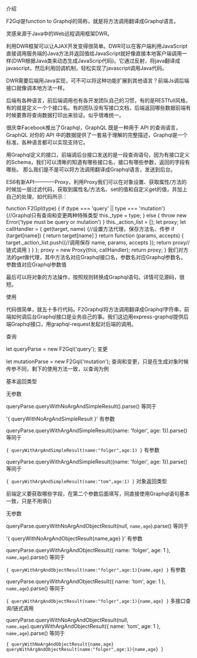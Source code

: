 介绍

F2Gql是function to Graphql的简称，就是将方法调用翻译成Graphql语言。

灵感来源于Java中的Web远程调用框架DWR。

利用DWR框架可以让AJAX开发变得很简单。DWR可以在客户端利用JavaScript直接调用服务端的Java方法并返回值给JavaScript就好像直接本地客户端调用一样(DWR根据Java类来动态生成JavaScrip代码)。它通过反射，将java翻译成javascript，然后利用回调机制，轻松实现了javascript调用Java代码。

DWR需要后端用Java实现，可不可以将这种功能扩展到其他语言？前端Js调后端接口就像调本地方法一样。

后端有各种语言，前后端调用也有各开发团队自己的习惯，有的是RESTfull风格，有的就是定义一个个接口名。有的团队没有写接口文档，后端返回哪些数据前端有时候要靠将查询数据打印出来验证。似乎很难统一。

很庆幸Facebook推出了Graphql，GraphQL 既是一种用于 API 的查询语言，GraphQL 对你的 API 中的数据提供了一套易于理解的完整描述，Graphql是一个标准，各种语言都可以实现支持它。

用Graphql定义的接口，前端调后台接口发送的是一段查询语句，因为有接口定义的Schema，我们可以清晰的知道有哪些接口名，接口有哪些参数，返回的字段有哪些。 那么我们是不是可以将方法调用翻译成Graphql语言，发送到后台。

ES6有新API————Proxy，利用Proxy我们可以在对象设置、获取属性/方法的时候加一层过滤代码，获取到属性名/方法名、set的值和自定义get的值，并加上自己的处理，如代码所示：

function F2Gpl(type) {
    if (type === 'query' || type === 'mutation') {//Graphql只有查询和变更两种特殊类型
        this._type = type;
    } else {
        throw new Error('type must be query or mutation')
    }
    this._action_list = [];
    let proxy;
    let callHandler = {
        get(target, name) {//设置方法代理，保存方法名、传参
            if (target[name]) {
                return target[name]
            }
            return function (params, accepts) {
                target._action_list.push({//调用保存
                    name, params, accepts
                });
                return proxy//链式调用
            }
        }
    };
    proxy = new Proxy(this, callHandler);
    return proxy;
}
我们对方法的get做代理，其中方法名对应Graphql接口名，参数名对应Graphql参数名，参数值对应Graphql参数值

最后可以将对象的方法操作，按照规则转换成Graphql语句。详情可见源码，很短。

使用

代码很简单，就五十多行代码。F2Graphql将方法调用翻译成Graphql字符串，前端如何调后台Graphql接口是业务自己的事。我们这边用express-graphql提供后端Graphql接口，用graphql-request发起对后端的调用。

查询

let queryParse = new F2Gql('query');
变更

let mutationParse = new F2Gql('mutation');
查询和变更，只是在生成对象时候传参不同，剩下的使用方法一致，以查询为例

基本返回类型

无参数

queryParse.queryWithNoArgAndSimpleResult().parse()
等同于

'{ queryWithNoArgAndSimpleResult }'
有参数

queryParse.queryWithArgAndSimpleResult({name: 'folger', age: 1}).parse()
等同于

`{ queryWithArgAndSimpleResult(name:"folger",age:1) }`
有参数

queryParse.queryWithArgAndSimpleResult({name: 'folger', age: 1}).parse()
等同于

`{ queryWithArgAndSimpleResult(name:"tom",age:1) }`
对象返回类型

前端定义要获取哪些字段，在第二个参数后面填写，同直接使用Graphql语句基本一致，只是不用填{}

无参数

queryParse.queryWithNoArgAndObjectResult(null, `name,age`).parse()
等同于

'{ queryWithNoArgAndObjectResult{name,age} }'
有参数

queryParse.queryWithArgAndObjectResult({
                        name: 'folger',
                        age: 1
                    }, `name,age`).parse()
等同于

`{ queryWithArgAndObjectResult(name:"folger",age:1){name,age} }`
有参数

queryParse.queryWithArgAndObjectResult({
                        name: 'tom',
                        age: 1
                    }, `name,age`).parse()
等同于

`{ queryWithArgAndObjectResult(name:"folger",age:1){name,age} }`
多接口查询/链式调用

queryParse.queryWithNoArgAndObjectResult(null, `name,age`).queryWithArgAndObjectResult({
                    name: 'tom',
                    age: 1
                }, `name,age`).parse()
等同于

`{
            queryWithNoArgAndObjectResult{name,age}
            queryWithArgAndObjectResult(name:"folger",age:1){name,age}
            }`